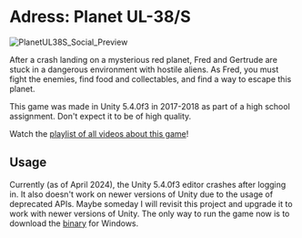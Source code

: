 # Adress: Planet UL-38/S

![PlanetUL38S_Social_Preview](https://github.com/Jeffrey-Lim/PlanetUL38S/assets/33672881/8e91b35e-c04d-4fd1-9506-9b4185cf58cb)

After a crash landing on a mysterious red planet, Fred and Gertrude are stuck in a dangerous environment with hostile aliens. 
As Fred, you must fight the enemies, find food and collectables, and find a way to escape this planet. 

This game was made in Unity 5.4.0f3 in 2017-2018 as part of a high school assignment. Don't expect it to be of high quality. 

Watch the [playlist of all videos about this game](https://www.youtube.com/playlist?list=PL41M5_bNllT2sPef_zTF4fcewSPG1AZ5X)!

## Usage
Currently (as of April 2024), the Unity 5.4.0f3 editor crashes after logging in. It also doesn't work on newer versions of Unity due to the usage of deprecated APIs.
Maybe someday I will revisit this project and upgrade it to work with newer versions of Unity. 
The only way to run the game now is to download the [binary](https://github.com/Jeffrey-Lim/PlanetUL38S/releases/tag/1.0.0) for Windows. 
